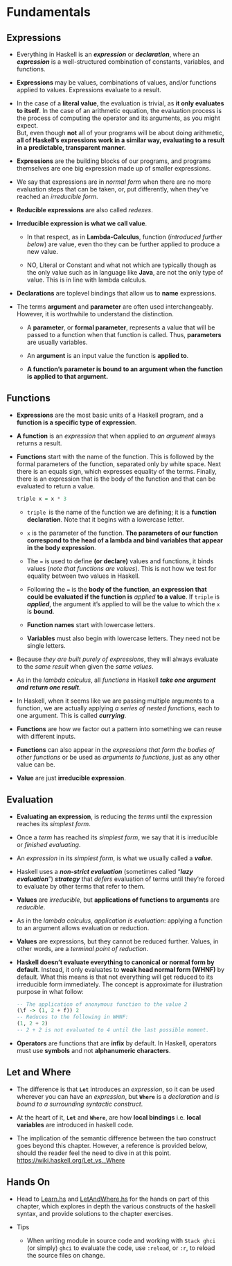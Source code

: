 # Fundamentals


## Expressions


- Everything in Haskell is an **_expression_** or **_declaration_**, where an **_expression_** is a well-structured combination of constants, variables, and functions.


- **Expressions** may be values, combinations of values, and/or functions applied to values. Expressions evaluate to a result. 


- In the case of a **literal value**, the evaluation is trivial, as **it only evaluates to itself**. In the case of an arithmetic equation, the evaluation process is the process of computing the operator and its arguments, as you might expect.  
  But, even though **not** all of your programs will be about doing arithmetic, **all of Haskell’s expressions work in a similar way, evaluating to a result in a predictable, transparent manner.**

  
- **Expressions** are the building blocks of our programs, and programs themselves are one big expression made up of smaller expressions.


- We say that expressions are in _normal form_ when there are no more evaluation steps that can be taken, or, put differently, when they’ve reached an _irreducible form_.


- **Reducible expressions** are also called _redexes_.


- **Irreducible expression is what we call value**. 

  - In that respect, as in **Lambda-Calculus**, function (_introduced further below_) are value, even tho they can be further applied to produce a new value.
  
  - NO, Literal or Constant and what not which are typically though as the only value such as in language like **Java**, are not the only type of value. This is in line with lambda calculus.


- **Declarations** are toplevel bindings that allow us to **name** expressions.


- The terms **argument** and **parameter** are often used interchangeably. However, it is worthwhile to understand the distinction. 

  - A **parameter**, or **formal parameter**, represents a value that will be passed to a function when that function is called. Thus, **parameters** are usually variables.
  
  - An **argument** is an input value the function is **applied to**.
  
  - **A function’s parameter is bound to an argument when the function is applied to that argument.**




## Functions

- **Expressions** are the most basic units of a Haskell program, and a **function is a specific type of expression**.

- **A function** is an _expression_ that when applied to _an argument_ always returns a result.

- **Functions** start with the name of the function. This is followed by the formal parameters of the function, separated only by white space. Next there is an equals sign, which expresses equality of the terms. Finally, there is an expression that is the body of the function and that can be evaluated to return a value.

    ```haskell
    triple x = x * 3
    ```

    - `triple `is the name of the function we are defining; it is a **function declaration**. Note that it begins with a lowercase letter. 
  
    - `x` is the parameter of the function. **The parameters of our function correspond to the head of a lambda and bind variables that appear in the body expression**. 
  
    - The `=` is used to define **(or declare)** values and functions, it binds values (_note that functions are values_). This is not how we test for equality between two values in Haskell. 
  
    - Following the `=` is the **body of the function**, **an expression that could be evaluated if the function is** _applied_ **to a value**. If `triple` is **_applied_**, the argument it’s applied to will be the value to which the `x` is **bound**.
  
    - **Function names** start with lowercase letters.
  
    - **Variables** must also begin with lowercase letters. They need not be single letters.

    
- Because _they are built purely of expressions_, they will always evaluate to the _same result_ when given the _same values_.


- As in the _lambda calculus_, all _functions_ in Haskell **_take one argument and return one result_**. 


- In Haskell, when it seems like we are passing multiple arguments to a function, we are actually applying _a series of nested functions_, each to one argument. This is called **_currying_**.


- **Functions** are how we factor out a pattern into something we can reuse with different inputs.


- **Functions** can also appear in the _expressions that form the bodies of other functions_ or be used as _arguments to functions_, just as any other value can be.


- **Value** are just **irreducible expression**.


## Evaluation


- **Evaluating an expression**, is reducing the _terms_ until the expression reaches its _simplest form_. 


- Once a _term_ has reached its _simplest form_, we say that it is irreducible or _finished evaluating_. 


- An _expression_ in its _simplest form_, is what we usually called a **_value_**.


- Haskell uses a **_non-strict evaluation_** (sometimes called “_**lazy evaluation**_”) **_strategy_** that _defers_ evaluation of terms until they’re forced to evaluate by other terms that refer to them.


- **Values** are _irreducible_, but **applications of functions to arguments** are _reducible_.


- As in the _lambda calculus_, _application is evaluation_: applying a function to an argument allows evaluation or reduction.


- **Values** are expressions, but they cannot be reduced further. Values, in other words, are a _terminal point of reduction_.

- **Haskell doesn’t evaluate everything to canonical or normal form by default**. Instead, it only evaluates to **weak head normal form (WHNF)** by default. What this means is that not everything will get reduced to its irreducible form immediately. The concept is approximate for illustration purpose in what follow:

    ```haskell
    -- The application of anonymous function to the value 2
    (\f -> (1, 2 + f)) 2 
    -- Reduces to the following in WHNF: 
    (1, 2 + 2)
    -- 2 + 2 is not evaluated to 4 until the last possible moment.
    ```

- **Operators** are functions that are **infix** by default. In Haskell, operators must use **symbols** and not **alphanumeric characters**.




## Let and Where

- The difference is that **`Let`** introduces an _expression_, so it can be used wherever you can have an _expression_, but **`Where`** is a _declaration_ and _is bound to a surrounding syntactic construct_.


-  At the heart of it, **`Let`** and **`Where`**, are how **local bindings** i.e. **local variables** are introduced in haskell code.


- The implication of the semantic difference between the two construct goes beyond this chapter.
  However, a reference is provided below, should the reader feel the need to dive in at this point.
  https://wiki.haskell.org/Let_vs._Where

## Hands On

- Head to [Learn.hs](src/Learn.hs) and [LetAndWhere.hs](src/LetAndWhere.hs) for the hands on part of this chapter, which explores in depth the various constructs of the haskell syntax, and provide solutions to the chapter exercises.

- Tips
  - When writing module in source code and working with `Stack ghci` (or simply) `ghci` to evaluate the code, use `:reload`, or `:r`, to reload the source files on change.








 
